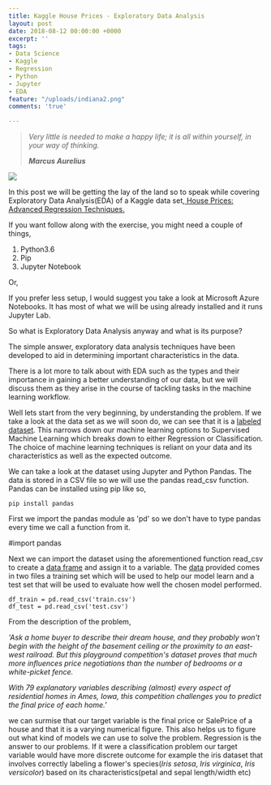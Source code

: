 ```yaml
---
title: Kaggle House Prices - Exploratory Data Analysis
layout: post
date: 2018-08-12 00:00:00 +0000
excerpt: ''
tags:
- Data Science
- Kaggle
- Regression
- Python
- Jupyter
- EDA
feature: "/uploads/indiana2.png"
comments: 'true'

---
```

> _Very little is needed to make a happy life; it is all within yourself, in your way of thinking._
>
> **_Marcus Aurelius_**

![](https://kaggle2.blob.core.windows.net/competitions/kaggle/5407/logos/front_page.png)

In this post we will be getting the lay of the land so to speak while covering Exploratory Data Analysis(EDA) of a Kaggle data set,[ House Prices: Advanced Regression Techniques.](https://www.kaggle.com/c/house-prices-advanced-regression-techniques)

If you want follow along with the exercise, you might need a couple of things,

1. Python3.6
2. Pip
3. Jupyter Notebook

Or,

If you prefer less setup, I would suggest you take a look at Microsoft Azure Notebooks. It has most of what we will be using already installed and it runs Jupyter Lab.

So what is Exploratory Data Analysis anyway and what is its purpose?

The simple answer, exploratory data analysis techniques have been developed to aid in determining important characteristics in the data.

There is a lot more to talk about with EDA such as the types and their importance in gaining a better understanding of our data, but we will discuss them as they arise in the course of tackling tasks in the machine learning workflow.

Well lets start from the very beginning, by understanding the problem. If we take a look at the data set as we will soon do, we can see that it is a [labeled dataset](https://stackoverflow.com/questions/19170603/what-is-the-difference-between-labeled-and-unlabeled-data). This narrows down our machine learning options to Supervised Machine Learning which breaks down to either Regression or Classification. The choice of machine learning techniques is reliant on your data and its characteristics as well as the expected outcome.

We can take a look at the dataset using Jupyter and Python Pandas. The data is stored in a CSV file so we will use the pandas read_csv function. Pandas can be installed using pip like so,

    pip install pandas

First we import the pandas module as 'pd' so we don't have to type pandas every time we call a function from it.

\#import pandas

Next we can import the dataset using the aforementioned function read_csv to create a [data frame](https://github.com/mobileink/data.frame/wiki/What-is-a-Data-Frame%3F) and assign it to a variable. The [data](https://www.kaggle.com/c/house-prices-advanced-regression-techniques/data) provided comes in two files a training set which will be used to help our model learn and a test set that will be used to evaluate how well the chosen model performed. 

    df_train = pd.read_csv('train.csv')
    df_test = pd.read_csv('test.csv')

From the description of the problem,

_'Ask a home buyer to describe their dream house, and they probably won't begin with the height of the basement ceiling or the proximity to an east-west railroad. But this playground competition's dataset proves that much more influences price negotiations than the number of bedrooms or a white-picket fence._

_With 79 explanatory variables describing (almost) every aspect of residential homes in Ames, Iowa, this competition challenges you to predict the final price of each home.'_

we can surmise that our target variable is the final price or SalePrice of a house and that it is a varying numerical figure. This also helps us to figure out what kind of models we can use to solve the problem. Regression is the answer to our problems. If it were a classification problem our target variable would have more discrete outcome for example the iris dataset that involves correctly labeling a flower's species(_Iris setosa_, _Iris virginica_, _Iris versicolor_) based on its characteristics(petal and sepal length/width etc)